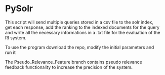 # PySolr

This script will send multiple queries stored in a csv file to the solr index, 
get each response, add the ranking to the indexed documents for the query
and write all the necessary informations in a .txt file for the evaluation of the RI system.

To use the program download the repo, modify the initial parameters and run it

The Pseudo_Relevance_Feature branch contains pseudo relevance feedback functionality to increase the precision of
the system.

